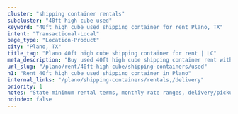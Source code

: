 ```yaml
---
cluster: "shipping container rentals"
subcluster: "40ft high cube used"
keyword: "40ft high cube used shipping container for rent Plano, TX"
intent: "Transactional-Local"
page_type: "Location-Product"
city: "Plano, TX"
title_tag: "Plano 40ft high cube shipping container for rent | LC"
meta_description: "Buy used 40ft high cube shipping container rent with local delivery in Plano, TX. LC Container — local Since 2003. Request a fast quote today."
url_slug: "/plano/rent/40ft-high-cube/shipping-containers/used"
h1: "Rent 40ft high cube used shipping container in Plano"
internal_links: "/plano/shipping-containers/rentals,/delivery"
priority: 1
notes: "State minimum rental terms, monthly rate ranges, delivery/pickup fees, service area."
noindex: false
---
```


<!-- TODO: Add unique city/inventory copy, images, and internal links here. -->
